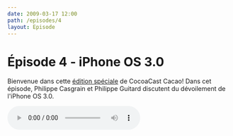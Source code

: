 ```yaml
---
date: 2009-03-17 12:00
path: /episodes/4
layout: Episode
---
```

# Épisode 4 - iPhone OS 3.0
<p>Bienvenue dans cette <a href="https://cacaocast.com/media/cacaocast_4.mp3" title="CocoaCast Cacao Episode 4">édition spéciale</a> de CocoaCast Cacao! Dans cet épisode, Philippe Casgrain et Philippe Guitard discutent du dévoilement de l'iPhone OS 3.0.</p>
<p><audio controls><source src="https://cacaocast.com/media/cacaocast_4.mp3" type="audio/mpeg"><source src="https://cacaocast.com/media/cacaocast_4.mp3" type="audio/mp4">Votre navigateur ne supporte pas l'élément audio / Your browser does not support the audio element.</audio></p>
